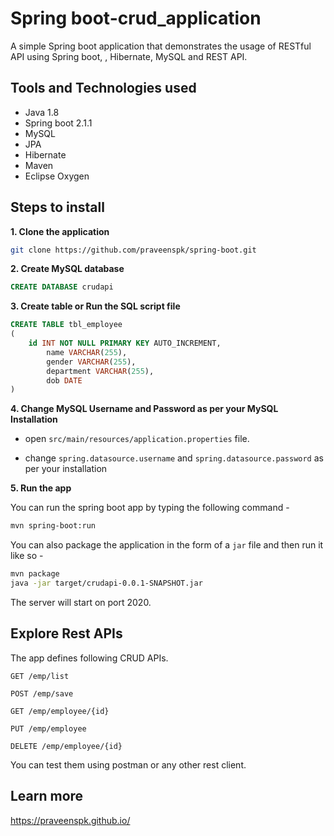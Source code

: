 # Spring boot-crud_application
A simple Spring boot application that demonstrates the usage of RESTful API using Spring boot, , Hibernate, MySQL and REST API.

## Tools and Technologies used

* Java 1.8
* Spring boot 2.1.1
* MySQL
* JPA
* Hibernate
* Maven
* Eclipse Oxygen

## Steps to install

**1. Clone the application**

```bash
git clone https://github.com/praveenspk/spring-boot.git
```

**2. Create MySQL database**

```sql
CREATE DATABASE crudapi
```
	
**3. Create table or Run the SQL script file**

```sql
CREATE TABLE tbl_employee
(
	id INT NOT NULL PRIMARY KEY AUTO_INCREMENT,
    	name VARCHAR(255),
    	gender VARCHAR(255),
    	department VARCHAR(255),
    	dob DATE
)
```
	
**4. Change MySQL Username and Password as per your MySQL Installation**
	
+ open `src/main/resources/application.properties` file.

+ change `spring.datasource.username` and `spring.datasource.password` as per your installation
	
**5. Run the app**

You can run the spring boot app by typing the following command -

```bash
mvn spring-boot:run
```

You can also package the application in the form of a `jar` file and then run it like so -

```bash
mvn package
java -jar target/crudapi-0.0.1-SNAPSHOT.jar
```

The server will start on port 2020.
	
## Explore Rest APIs

The app defines following CRUD APIs.

    GET /emp/list
    
    POST /emp/save
    
    GET /emp/employee/{id}
    
    PUT /emp/employee
    
    DELETE /emp/employee/{id}

You can test them using postman or any other rest client.



## Learn more
https://praveenspk.github.io/





